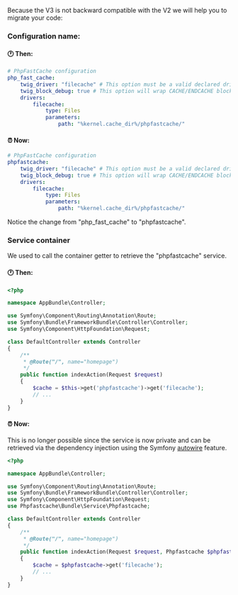 Because the V3 is not backward compatible with the V2 we will help you to migrate your code:


### Configuration name:

#### :clock1: Then:
```yaml
# PhpFastCache configuration
php_fast_cache:
    twig_driver: "filecache" # This option must be a valid declared driver, in our example: "filecache"
    twig_block_debug: true # This option will wrap CACHE/ENDCACHE blocks with block debug as HTML comment
    drivers:
        filecache:
            type: Files
            parameters:
                path: "%kernel.cache_dir%/phpfastcache/"
```

#### :alarm_clock: Now:

```yaml
# PhpFastCache configuration
phpfastcache:
    twig_driver: "filecache" # This option must be a valid declared driver, in our example: "filecache"
    twig_block_debug: true # This option will wrap CACHE/ENDCACHE blocks with block debug as HTML comment
    drivers:
        filecache:
            type: Files
            parameters:
                path: "%kernel.cache_dir%/phpfastcache/"
```
Notice the change from "php_fast_cache" to "phpfastcache".

### Service container

We used to call the container getter to retrieve the "phpfastcache" service.
#### :clock1: Then:
```php
<?php

namespace AppBundle\Controller;

use Symfony\Component\Routing\Annotation\Route;
use Symfony\Bundle\FrameworkBundle\Controller\Controller;
use Symfony\Component\HttpFoundation\Request;

class DefaultController extends Controller
{
    /**
     * @Route("/", name="homepage")
     */
    public function indexAction(Request $request)
    {
        $cache = $this->get('phpfastcache')->get('filecache');
        // ...
    }
}
```

#### :alarm_clock: Now:
This is no longer possible since the service is now private and can be retrieved via the dependency injection 
using the Symfony [autowire](https://symfony.com/doc/current/service_container/autowiring.html) feature.
```php
<?php

namespace AppBundle\Controller;

use Symfony\Component\Routing\Annotation\Route;
use Symfony\Bundle\FrameworkBundle\Controller\Controller;
use Symfony\Component\HttpFoundation\Request;
use Phpfastcache\Bundle\Service\Phpfastcache;

class DefaultController extends Controller
{
    /**
     * @Route("/", name="homepage")
     */
    public function indexAction(Request $request, Phpfastcache $phpfastcache)
    {
        $cache = $phpfastcache->get('filecache');
        // ...
    }
}
```

